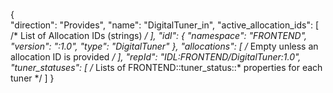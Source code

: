 {   
    "direction":    "Provides",
    "name":         "DigitalTuner_in",
    "active_allocation_ids": [
        /* List of Allocation IDs (strings) */
    ],
    "idl": {
        "namespace": "FRONTEND",
        "version": ":1.0",
        "type": "DigitalTuner"
    },
    "allocations": [
        /* Empty unless an allocation ID is provided */
    ],
    "repId":        "IDL:FRONTEND/DigitalTuner:1.0",
    "tuner_statuses": [
        /* Lists of FRONTEND::tuner_status::* properties for each tuner */
    ]
}